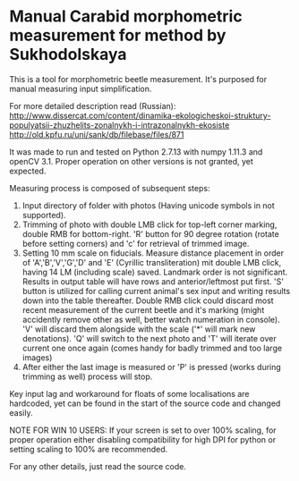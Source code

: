 # Manual Carabid morphometric measurement for method by Sukhodolskaya

This is a tool for morphometric beetle measurement. It's purposed for manual measuring input simplification.

For more detailed description read (Russian):
http://www.dissercat.com/content/dinamika-ekologicheskoi-struktury-populyatsii-zhuzhelits-zonalnykh-i-intrazonalnykh-ekosiste
http://old.kpfu.ru/uni/sank/db/filebase/files/871

It was made to run and tested on Python 2.7.13 with numpy 1.11.3 and openCV 3.1. Proper operation on other versions is not granted, yet expected.

Measuring process is composed of subsequent steps:

1. Input directory of folder with photos (Having unicode symbols in not supported).
2. Trimming of photo with double LMB click for top-left corner marking, double RMB for bottom-right. 'R' button for 90 degree rotation (rotate before setting corners) and 'c' for retrieval of trimmed image.
3. Setting 10 mm scale on fiducials.
Measure distance placement in order of 'A','B','V','G','D' and 'E' (Cyrillic transliteration) mit double LMB click, having 14 LM (including scale) saved. Landmark order is not significant. Results in output table will have rows and anterior/leftmost put first.
'S' button is utilized for calling current animal's sex input and writing results down into the table thereafter. 
Double RMB click could discard most recent measurement of the current beetle and it's marking (might accidently remove other as well, better watch numeration in console). 'V' will discard them alongside with the scale ('\*\' will mark new denotations).
'Q' will switch to the next photo and 'T' will iterate over current one once again (comes handy for badly trimmed and too large images)
4. After either the last image is measured or 'P' is pressed (works during trimming as well) process will stop.

Key input lag and workaround for floats of some localisations are hardcoded, yet can be found in the start of the source code and changed easily.

NOTE FOR WIN 10 USERS:
If your screen is set to over 100% scaling, for proper operation either disabling compatibility for high DPI for python or setting scaling to 100% are recommended.

For any other details, just read the source code.
